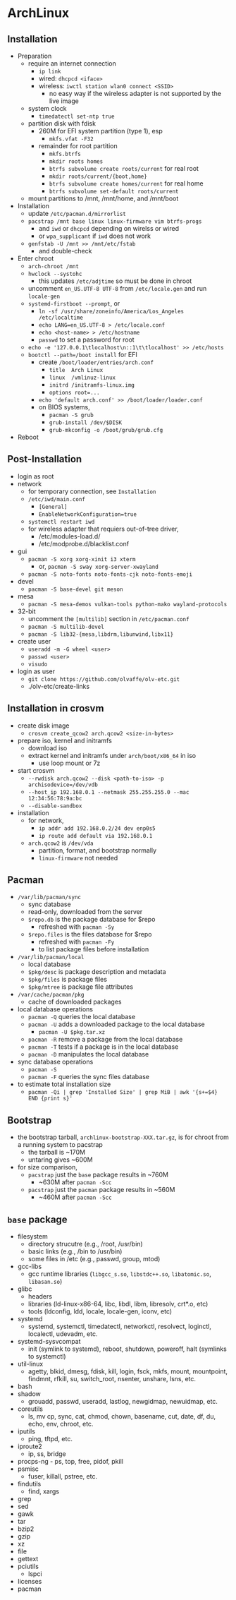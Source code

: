 ArchLinux
=========

## Installation

- Preparation
  - require an internet connection
    - `ip link`
    - wired: `dhcpcd <iface>`
    - wireless: `iwctl station wlan0 connect <SSID>`
      - no easy way if the wireless adapter is not supported by the live image
  - system clock
    - `timedatectl set-ntp true`
  - partition disk with fdisk
    - 260M for EFI system partition (type 1), esp
      - `mkfs.vfat -F32`
    - remainder for root partition
      - `mkfs.btrfs`
      - `mkdir roots homes`
      - `btrfs subvolume create roots/current` for real root
      - `mkdir roots/current/{boot,home}`
      - `btrfs subvolume create homes/current` for real home
      - `btrfs subvolume set-default roots/current`
  - mount partitions to /mnt, /mnt/home, and /mnt/boot
- Installation
  - update `/etc/pacman.d/mirrorlist`
  - `pacstrap /mnt base linux linux-firmware vim btrfs-progs`
    - and `iwd` or `dhcpcd` depending on wirelss or wired
    - or `wpa_supplicant` if `iwd` does not work
  - `genfstab -U /mnt >> /mnt/etc/fstab`
    - and double-check
- Enter chroot
  - `arch-chroot /mnt`
  - `hwclock --systohc`
    - this updates `/etc/adjtime` so must be done in chroot
  - uncomment `en_US.UTF-8 UTF-8` from `/etc/locale.gen` and run `locale-gen`
  - `systemd-firstboot --prompt`, or
    - `ln -sf /usr/share/zoneinfo/America/Los_Angeles /etc/localtime`
    - `echo LANG=en_US.UTF-8 > /etc/locale.conf`
    - `echo <host-name> > /etc/hostname`
    - `passwd` to set a password for root
  - `echo -e '127.0.0.1\tlocalhost\n::1\t\tlocalhost' >> /etc/hosts`
  - `bootctl --path=/boot install` for EFI
    - create `/boot/loader/entries/arch.conf`
      - `title	Arch Linux`
      - `linux	/vmlinuz-linux`
      - `initrd	/initramfs-linux.img`
      - `options root=...`
    - `echo 'default arch.conf' >> /boot/loader/loader.conf`
    - on BIOS systems,
      - `pacman -S grub`
      - `grub-install /dev/$DISK`
      - `grub-mkconfig -o /boot/grub/grub.cfg`
- Reboot

## Post-Installation

- login as root
- network
  - for temporary connection, see `Installation`
  - `/etc/iwd/main.conf`
    - `[General]`
    - `EnableNetworkConfiguration=true`
  - `systemctl restart iwd`
  - for wireless adapter that requiers out-of-tree driver,
    - /etc/modules-load.d/
    - /etc/modprobe.d/blacklist.conf
- gui
  - `pacman -S xorg xorg-xinit i3 xterm`
    - or, `pacman -S sway xorg-server-xwayland`
  - `pacman -S noto-fonts noto-fonts-cjk noto-fonts-emoji`
- devel
  - `pacman -S base-devel git meson`
- mesa
  - `pacman -S mesa-demos vulkan-tools python-mako wayland-protocols`
- 32-bit
  - uncomment the `[multilib]` section in `/etc/pacman.conf`
  - `pacman -S multilib-devel`
  - `pacman -S lib32-{mesa,libdrm,libunwind,libx11}`
- create user
  - `useradd -m -G wheel <user>`
  - `passwd <user>`
  - `visudo`
- login as user
  - `git clone https://github.com/olvaffe/olv-etc.git`
  - ./olv-etc/create-links

## Installation in crosvm

- create disk image
  - `crosvm create_qcow2 arch.qcow2 <size-in-bytes>`
- prepare iso, kernel and initramfs
  - download iso
  - extract kernel and initramfs under `arch/boot/x86_64` in iso
    - use loop mount or 7z
- start crosvm
  - `--rwdisk arch.qcow2 --disk <path-to-iso> -p archisodevice=/dev/vdb`
  - `--host_ip 192.168.0.1 --netmask 255.255.255.0 --mac 12:34:56:78:9a:bc`
  - `--disable-sandbox`
- installation
  - for network,
    - `ip addr add 192.168.0.2/24 dev enp0s5`
    - `ip route add default via 192.168.0.1`
  - `arch.qcow2` is `/dev/vda`
    - partition, format, and bootstrap normally
    - `linux-firmware` not needed

## Pacman

- `/var/lib/pacman/sync`
  - sync database
  - read-only, downloaded from the server
  - `$repo.db` is the package database for $repo
    - refreshed with `pacman -Sy`
  - `$repo.files` is the files database for $repo
    - refreshed with `pacman -Fy`
    - to list package files before installation
- `/var/lib/pacman/local`
  - local database
  - `$pkg/desc` is package description and metadata
  - `$pkg/files` is package files
  - `$pkg/mtree` is package file attributes
- `/var/cache/pacman/pkg`
  - cache of downloaded packages
- local database operations
  - `pacman -Q` queries the local database
  - `pacman -U` adds a downloaded package to the local database
    - `pacman -U $pkg.tar.xz`
  - `pacman -R` remove a package from the local database
  - `pacman -T` tests if a package is in the local database
  - `pacman -D` manipulates the local database 
- sync database operations
  - `pacman -S`
  - `pacman -F` queries the sync files database
- to estimate total installation size
  - `pacman -Qi | grep 'Installed Size' | grep MiB | awk '{s+=$4} END {print s}'`

## Bootstrap

- the bootstrap tarball, `archlinux-bootstrap-XXX.tar.gz`, is for chroot from
  a running system to pacstrap
  - the tarball is ~170M
  - untaring gives ~600M
- for size comparison,
  - `pacstrap` just the `base` package results in ~760M
    - ~630M after `pacman -Scc`
  - `pacstrap` just the `pacman` package results in ~560M
    - ~460M after `pacman -Scc`

## `base` package

- filesystem
  - directory strucutre (e.g., /root, /usr/bin)
  - basic links (e.g., /bin to /usr/bin)
  - some files in /etc (e.g., passwd, group, mtod)
- gcc-libs
  - gcc runtime libraries (`libgcc_s.so`, `libstdc++.so`, `libatomic.so`,
    `libasan.so`)
- glibc
  - headers
  - libraries (ld-linux-x86-64, libc, libdl, libm, libresolv, crt\*.o, etc)
  - tools (ldconfig, ldd, locale, locale-gen, iconv, etc)
- systemd
  - systemd, systemctl, timedatectl, networkctl, resolvect, loginctl,
    localectl, udevadm, etc.
- systemd-sysvcompat
  - init (symlink to systemd), reboot, shutdown, poweroff, halt (symlinks to
    systemctl)
- util-linux
  - agetty, blkid, dmesg, fdisk, kill, login, fsck, mkfs, mount, mountpoint,
    findmnt, rfkill, su, switch_root, nsenter, unshare, lsns, etc.
- bash
- shadow
  - grouadd, passwd, useradd, lastlog, newgidmap, newuidmap, etc.
- coreutils
  - ls, mv cp, sync, cat, chmod, chown, basename, cut, date, df, du, echo,
    env, chroot, etc.
- iputils
  - ping, tftpd, etc.
- iproute2
  - ip, ss, bridge
- procps-ng - ps, top, free, pidof, pkill
- psmisc
  - fuser, killall, pstree, etc.
- findutils
  - find, xargs
- grep
- sed
- gawk
- tar
- bzip2
- gzip
- xz
- file
- gettext
- pciutils
  - lspci
- licenses
- pacman
